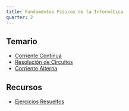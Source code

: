 ```yaml
---
title: Fundamentos Físicos de la Informática
quarter: 2
---
```


## Temario

* [Corriente Contínua](ffi/continua.md)
* [Resolución de Circuitos](ffi/resolucion-circuitos.md)
* [Corriente Alterna](ffi/alterna.md)

## Recursos

* [Ejercicios Resueltos](ffi/ejercicios-resueltos.md)
